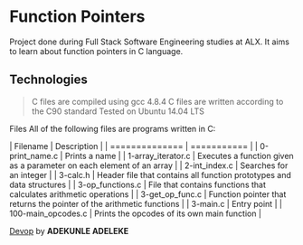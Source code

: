 # **Function Pointers**

Project done during Full Stack Software Engineering studies at ALX. 
It aims to learn about function pointers in C language.


## **Technologies**


> C files are compiled using gcc 4.8.4
> C files are written according to the C90 standard
> Tested on Ubuntu 14.04 LTS



Files
All of the following files are programs written in C:

<!-- tables -->

| Filename	     | Description |
| ============== | =========== |
| 0-print_name.c | Prints a name |
| 1-array_iterator.c | Executes a function given as a parameter on each element
of an array |
| 2-int_index.c	| Searches for an integer |
| 3-calc.h	| Header file that contains all function prototypes and data
structures |
| 3-op_functions.c	| File that contains functions that calculates arithmetic
operations |
| 3-get_op_func.c	| Function pointer that returns the pointer of the
arithmetic functions |
| 3-main.c	| Entry point |
| 100-main_opcodes.c	| Prints the opcodes of its own main function |

<!-- Link -->
[Devop](http://mechaatronics.samson@gmail.com) by **ADEKUNLE ADELEKE**
